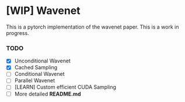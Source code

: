 # [WIP] Wavenet

This is a pytorch implementation of the wavenet paper. This is a work in progress.

### TODO

- [x] Unconditional Wavenet
- [x] Cached Sampling
- [ ] Conditional Wavenet
- [ ] Parallel Wavenet
- [ ] [LEARN] Custom efficient CUDA Sampling
- [ ] More detailed **README.md**
